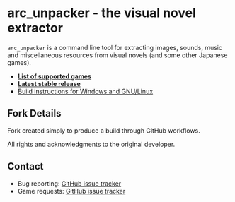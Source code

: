 arc\_unpacker - the visual novel extractor
==========================================

`arc_unpacker` is a command line tool for extracting images, sounds, music and
miscellaneous resources from visual novels (and some other Japanese games).

- [**List of supported
  games**](https://rawgit.com/vn-tools/arc_unpacker/master/GAMELIST.htm)
- [**Latest stable
  release**](https://github.com/vn-tools/arc_unpacker/releases)
- [Build instructions for Windows and
  GNU/Linux](https://github.com/vn-tools/arc_unpacker/blob/master/BUILD.md)

## Fork Details
Fork created simply to produce a build through GitHub workflows.

All rights and acknowledgments to the original developer.

## Contact

- Bug reporting: [GitHub issue
  tracker](https://github.com/vn-tools/arc_unpacker/issues)
- Game requests: [GitHub issue
  tracker](https://github.com/vn-tools/arc_unpacker/issues)
